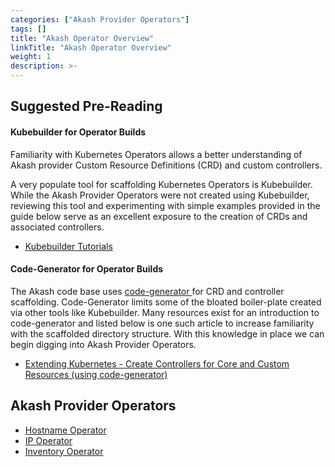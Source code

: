 ```yaml
---
categories: ["Akash Provider Operators"]
tags: []
title: "Akash Operator Overview"
linkTitle: "Akash Operator Overview"
weight: 1
description: >-
---
```


## Suggested Pre-Reading

#### Kubebuilder for Operator Builds

Familiarity with Kubernetes Operators allows a better understanding of Akash provider Custom Resource Definitions (CRD) and custom controllers.

A very populate tool for scaffolding Kubernetes Operators is Kubebuilder. While the Akash Provider Operators were not created using Kubebuilder, reviewing this tool and experimenting with simple examples provided in the guide below serve as an excellent exposure to the creation of CRDs and associated controllers.

- [Kubebuilder Tutorials](https://book.kubebuilder.io/introduction.html)

#### Code-Generator for Operator Builds

The Akash code base uses [code-generator ](https://github.com/kubernetes/code-generator) for CRD and controller scaffolding. Code-Generator limits some of the bloated boiler-plate created via other tools like Kubebuilder. Many resources exist for an introduction to code-generator and listed below is one such article to increase familiarity with the scaffolded directory structure. With this knowledge in place we can begin digging into Akash Provider Operators.

- [Extending Kubernetes - Create Controllers for Core and Custom Resources (using code-generator)](https://trstringer.com/extending-k8s-custom-controllers/)

## Akash Provider Operators

- [Hostname Operator](/akash-docs/engineering-documentation/akash-provider-operators/akash-operator-overview/hostname-operator-for-ingress-controller/hostname-operator-for-ingress-controller/)
- [IP Operator](/akash-docs/engineering-documentation/akash-provider-operators/akash-operator-overview/ip-operator-for-ip-leases/)
- [Inventory Operator](/akash-docs/engineering-documentation/akash-provider-operators/akash-operator-overview/inventory-operator-for-persistent-storage/)
